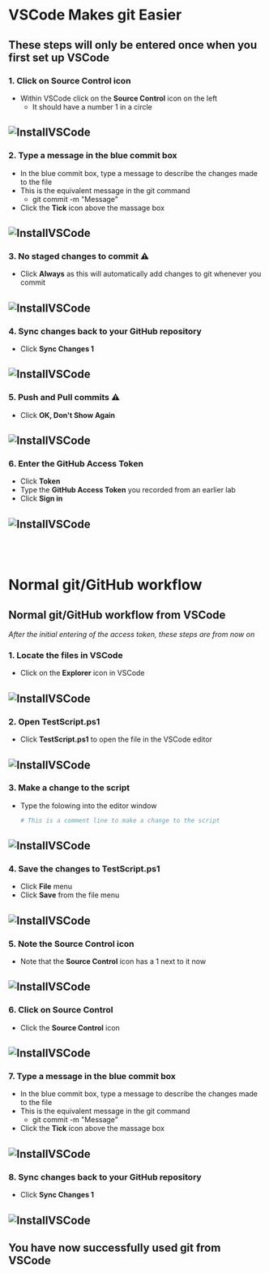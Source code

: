 # VSCode Makes git Easier

## These steps will only be entered once when you first set up VSCode 

### 1. Click on Source Control icon
- Within VSCode click on the **Source Control** icon on the left
  - It should have a number 1 in a circle


![InstallVSCode](../Pics/vsg01.jpg)
---

### 2. Type a message in the blue commit box 
- In the blue commit box, type a message to describe the changes made to the file
- This is the equivalent message in the git command
  - git commit -m "Message"
- Click the **Tick** icon above the massage box

![InstallVSCode](../Pics/vsg02.jpg)
---

### 3. No staged changes to commit ⚠ 
- Click **Always** as this will automatically add changes to git whenever you commit

![InstallVSCode](../Pics/vsg03.jpg)
---

### 4. Sync changes back to your GitHub repository
- Click **Sync Changes 1**

![InstallVSCode](../Pics/vsg04.jpg)
---


### 5. Push and Pull commits ⚠ 
- Click **OK, Don't Show Again**

![InstallVSCode](../Pics/vsg05.jpg)
---

### 6. Enter the GitHub Access Token 
- Click **Token** 
- Type the **GitHub Access Token** you recorded from an earlier lab
- Click **Sign in**

![InstallVSCode](../Pics/vsg06.jpg)
---

<br><br>

# Normal git/GitHub workflow 

## Normal git/GitHub workflow from VSCode

*After the initial entering of the access token, these steps are from now on* 

### 1. Locate the files in VSCode 
- Click on the **Explorer** icon in VSCode

![InstallVSCode](../Pics/vsg08.jpg)
---

### 2. Open TestScript.ps1
- Click **TestScript.ps1** to open the file in the VSCode editor

![InstallVSCode](../Pics/vsg09.jpg)
---

### 3. Make a change to the script 
- Type the folowing into the editor window 
   ```PowerShell
   # This is a comment line to make a change to the script
   ```

![InstallVSCode](../Pics/vsg10.jpg)
---


### 4. Save the changes to TestScript.ps1
- Click **File** menu
- Click **Save** from the file menu

![InstallVSCode](../Pics/vsg11.jpg)
---


### 5. Note the Source Control icon
- Note that the **Source Control** icon has a 1 next to it now

![InstallVSCode](../Pics/vsg12.jpg)
---

### 6. Click on Source Control 
- Click the **Source Control** icon

![InstallVSCode](../Pics/vsg13.jpg)
---

### 7. Type a message in the blue commit box 
- In the blue commit box, type a message to describe the changes made to the file
- This is the equivalent message in the git command
  - git commit -m "Message"
- Click the **Tick** icon above the massage box

![InstallVSCode](../Pics/vsg14.jpg)
---

### 8. Sync changes back to your GitHub repository
- Click **Sync Changes 1**

![InstallVSCode](../Pics/vsg04.jpg)
---

## You have now successfully used git from VSCode

